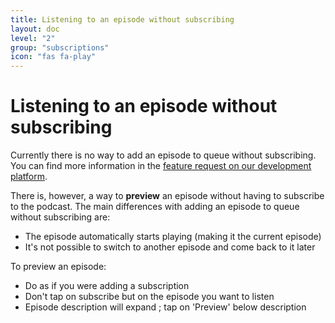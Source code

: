 ```yaml
---
title: Listening to an episode without subscribing
layout: doc
level: "2"
group: "subscriptions"
icon: "fas fa-play"
---
```


# Listening to an episode without subscribing

Currently there is no way to add an episode to queue without subscribing.
You can find more information in the [feature request on our development platform](https://github.com/AntennaPod/AntennaPod/issues/4710).

There  is, however, a way to **preview** an episode without having to subscribe to the podcast. The main differences with adding an episode to queue without subscribing are:
- The episode automatically starts playing (making it the current episode)
- It's not possible to switch to another episode and come back to it later

To preview an episode: 
- Do as if you were adding a subscription
- Don't tap on subscribe but on the episode you want to listen
- Episode description will expand ; tap on 'Preview' below description
